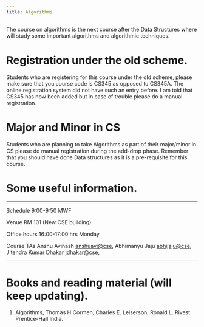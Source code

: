 ```yaml
---
title: Algorithms
---
```


The course on algorithms is the next course after the Data Structures
where will study some important algorithms and algorithmic techniques.


# Registration under the old scheme.

Students who are registering for this course under the old scheme,
please make sure that you course code is CS345 as opposed to
CS345A. The online registration system did not have such an entry
before. I am told that CS345 has now been added but in case of trouble
please do a manual registration.

# Major and Minor in CS

Students who are planning to take Algorithms as part of their
major/minor in CS please do manual registration during the add-drop
phase. Remember that you should have done Data structures as it is a
pre-requisite for this course.

# Some useful information.

<div class="zebra-table">

-----------   -----------------------------
Schedule      9:00-9:50 MWF

Venue         RM 101 (New CSE building)

Office hours  16:00-17:00 hrs Monday

Course TAs    Anshu Avinash  <anshuavi@cse>,
              Abhimanyu Jaju <abhijaju@cse>,
              Jitendra Kumar Dhakar <jdhakar@cse>,

-----------   ------------------------------------------------

</div>


# Books and reading material (will keep updating).

1. Algorithms, Thomas H Cormen, Charles E. Leiserson, Ronald L. Rivest
   Prentice-Hall India.
